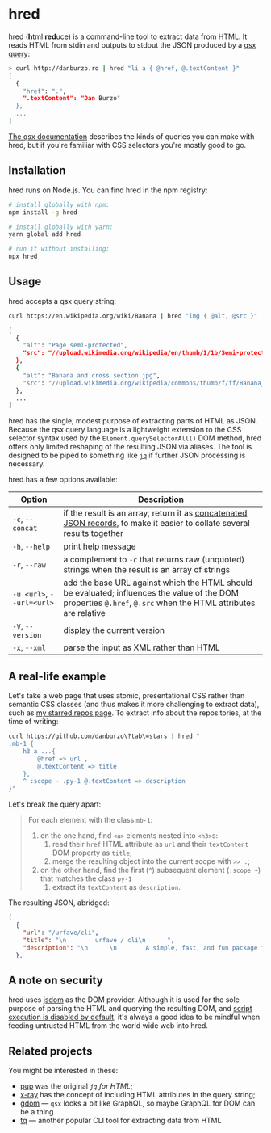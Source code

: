 # hred

hred (**h**tml **red**uce) is a command-line tool to extract data from HTML. It reads HTML from stdin and outputs to stdout the JSON produced by a [qsx query](https://github.com/danburzo/qsx):

```bash
> curl http://danburzo.ro | hred "li a { @href, @.textContent }"
[
  {
    "href": ".",
    ".textContent": "Dan Burzo"
  },
  ...
]
``` 

[The qsx documentation](https://github.com/danburzo/qsx) describes the kinds of queries you can make with hred, but if you're familiar with CSS selectors you're mostly good to go.

## Installation

hred runs on Node.js. You can find hred in the npm registry:

```bash
# install globally with npm:
npm install -g hred

# install globally with yarn:
yarn global add hred

# run it without installing:
npx hred 
```

## Usage

hred accepts a qsx query string:

```bash
curl https://en.wikipedia.org/wiki/Banana | hred "img { @alt, @src }"

[
  {
    "alt": "Page semi-protected",
    "src": "//upload.wikimedia.org/wikipedia/en/thumb/1/1b/Semi-protection-shackle.svg/20px-Semi-protection-shackle.svg.png"
  },
  {
    "alt": "Banana and cross section.jpg",
    "src": "//upload.wikimedia.org/wikipedia/commons/thumb/f/ff/Banana_and_cross_section.jpg/250px-Banana_and_cross_section.jpg"
  },
  ...
]
```

hred has the single, modest purpose of extracting parts of HTML as JSON. Because the qsx query language is a lightweight extension to the CSS selector syntax used by the `Element.querySelectorAll()` DOM method, hred offers only limited reshaping of the resulting JSON via aliases. The tool is designed to be piped to something like [`jq`](https://stedolan.github.io/jq/) if further JSON processing is necessary.

hred has a few options available:

Option | Description
------ | -----------
`-c`, `--concat` | if the result is an array, return it as [concatenated JSON records](https://en.wikipedia.org/wiki/JSON_streaming#Concatenated_JSON), to make it easier to collate several results together
`-h`, `--help` | print help message
`-r`, `--raw` | a complement to `-c` that returns raw (unquoted) strings when the result is an array of strings
`-u <url>`, `--url=<url>` | add the base URL against which the HTML should be evaluated; influences the value of the DOM properties `@.href`, `@.src` when the HTML attributes are relative
`-V`, `--version` | display the current version
`-x`, `--xml` | parse the input as XML rather than HTML

## A real-life example

Let's take a web page that uses atomic, presentational CSS rather than semantic CSS classes (and thus makes it more challenging to extract data), such as [my starred repos page](https://github.com/danburzo?tab=stars). To extract info about the repositories, at the time of writing:

```bash
curl https://github.com/danburzo\?tab\=stars | hred "
.mb-1 {
	h3 a ...{ 
		@href => url , 
		@.textContent => title 
	}, 
	^ :scope ~ .py-1 @.textContent => description 
}"
```

Let's break the query apart:

> For each element with the class `mb-1`:
> 1. on the one hand, find `<a>` elements nested into `<h3>`s: 
>    1. read their `href` HTML attribute as `url` and their `textContent` DOM property as `title`;
>    2. merge the resulting object into the current scope with `>> .`;
> 1. on the other hand, find the first (`^`) subsequent element (`:scope ~`) that matches the class `py-1`
>    1. extract its `textContent` as `description`. 

The resulting JSON, abridged:

```json
[
  {
    "url": "/urfave/cli",
    "title": "\n        urfave / cli\n      ",
    "description": "\n      \n        A simple, fast, and fun package for building command line apps in Go\n      \n  "
  },
```

## A note on security

hred uses [jsdom](https://github.com/jsdom/jsdom) as the DOM provider. Although it is used for the sole purpose of parsing the HTML and querying the resulting DOM, and [script execution is disabled by default](https://github.com/jsdom/jsdom#executing-scripts), it's always a good idea to be mindful when feeding untrusted HTML from the world wide web into hred.

## Related projects

You might be interested in these:

* [pup](https://github.com/ericchiang/pup/) was the original _`jq` for HTML_;
* [x-ray](https://github.com/matthewmueller/x-ray) has the concept of including HTML attributes in the query string; 
* [gdom](https://github.com/syrusakbary/gdom) — `qsx` looks a bit like GraphQL, so maybe GraphQL for DOM can be a thing
* [tq](https://github.com/plainas/tq) — another popular CLI tool for extracting data from HTML